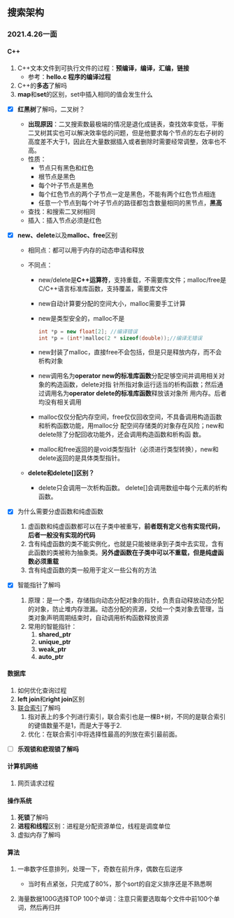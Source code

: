 ## 搜索架构

### 2021.4.26一面

#### C++

1. C++文本文件到可执行文件的过程：**预编译，编译，汇编，链接**
   - 参考：**hello.c 程序的编译过程**
2. C++的**多态**了解吗
3. **map**和**set**的区别，set中插入相同的值会发生什么





- [x] **红黑树**了解吗，二叉树？
  - **出现原因**：二叉搜索数最极端的情况是退化成链表，查找效率变低，平衡二叉树其实也可以解决效率低的问题，但是他要求每个节点的左右子树的高度差不大于1，因此在大量数据插入或者删除时需要经常调整，效率也不高。
  - 性质：
    - 节点只有黑色和红色
    - 根节点是黑色
    - 每个叶子节点是黑色
    - 每个红色节点的两个子节点一定是黑色，不能有两个红色节点相连
    - 任意一个节点到每个叶子节点的路径都包含数量相同的黑节点，**黑高**
  - 查找：和搜索二叉树相同
  - 插入：插入节点必须是红色



- [x] **new、delete**以及**malloc、free**区别

  - 相同点：都可以用于内存的动态申请和释放

  - 不同点：

    - new/delete是**C++运算符**，支持重载，不需要库文件；malloc/free是C/C++语言标准库函数，支持覆盖，需要库文件

    - new自动计算要分配的空间大小，malloc需要手工计算

    - new是类型安全的，malloc不是

      ```cpp
      int *p = new float[2]; //编译错误 
      int *p = (int*)malloc(2 * sizeof(double));//编译无错误
      ```

    - new封装了malloc，直接free不会包括，但是只是释放内存，而不会析构对象

    - new调用名为**operator new的标准库函数**分配足够空间并调用相关对象的构造函数，delete对指 针所指对象运行适当的析构函数；然后通过调用名为**operator delete的标准库函数**释放该对象所 用内存。后者均没有相关调用

    - malloc仅仅分配内存空间，free仅仅回收空间，不具备调用构造函数和析构函数功能，用malloc分 配空间存储类的对象存在风险；new和delete除了分配回收功能外，还会调用构造函数和析构函 数。

    - malloc和free返回的是void类型指针（必须进行类型转换），new和delete返回的是具体类型指针。

  - **delete和delete[]区别？**

    - delete只会调用一次析构函数。 delete[]会调用数组中每个元素的析构函数。

  

- [x] 为什么需要分虚函数和纯虚函数
  1. 虚函数和纯虚函数都可以在子类中被重写，**前者既有定义也有实现代码，后者一般没有实现的代码**
  2. 含有纯虚函数的类不能实例化，也就是只能被继承到子类中去实现，含有此函数的类被称为抽象类。**另外虚函数在子类中可以不重载，但是纯虚函数必须重载**
  3. 含有纯虚函数的类一般用于定义一些公有的方法



- [x] 智能指针了解吗
  1. 原理：是一个类，存储指向动态分配对象的指针，负责自动释放动态分配的对象，防止堆内存泄漏。动态分配的资源，交给一个类对象去管理，当类对象声明周期结束时，自动调用析构函数释放资源
  2. 常用的智能指针：
     1. **shared_ptr**
     2. **unique_ptr**
     3. **weak_ptr**
     4. **auto_ptr**



#### 数据库

1. 如何优化查询过程
2. **left join**和**right join**区别
3. [联合索引](https://blog.csdn.net/lm1060891265/article/details/81482328)了解吗
   1. 指对表上的多个列进行索引，联合索引也是一棵B+树，不同的是联合索引的键值数量不是1，而是大于等于2.
   2. 优化：在联合索引中将选择性最高的列放在索引最前面。

- [ ] **乐观锁和悲观锁了解吗**



#### 计算机网络

1. 网页请求过程



#### 操作系统

1. **死锁**了解吗
2. **进程和线程**区别：进程是分配资源单位，线程是调度单位
3. 虚拟内存了解吗



#### 算法

1. 一串数字任意排列，处理一下，奇数在前升序，偶数在后逆序
   - 当时有点紧张，只完成了80%，那个sort的自定义排序还是不熟悉啊

2. 海量数据100G选择TOP 100个单词：注意只需要选取每个文件中前100个单词，然后再归并